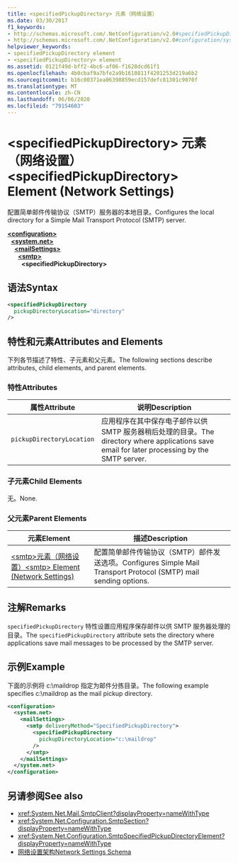 ```yaml
---
title: <specifiedPickupDirectory> 元素（网络设置）
ms.date: 03/30/2017
f1_keywords:
- http://schemas.microsoft.com/.NetConfiguration/v2.0#specifiedPickupDirectory
- http://schemas.microsoft.com/.NetConfiguration/v2.0#configuration/system.net/mailSettings/smtp/specifiedPickupDirectory
helpviewer_keywords:
- specifiedPickupDirectory element
- <specifiedPickupDirectory> element
ms.assetid: 0121f49d-bff2-4bc6-af06-f1628dcd61f1
ms.openlocfilehash: 4b0cbaf9a7bfe2a9b1610811f4201253d219a6b2
ms.sourcegitcommit: b16c00371ea06398859ecd157defc81301c9070f
ms.translationtype: MT
ms.contentlocale: zh-CN
ms.lasthandoff: 06/06/2020
ms.locfileid: "79154603"
---
```

# <a name="specifiedpickupdirectory-element-network-settings"></a><span data-ttu-id="980df-102">\<specifiedPickupDirectory> 元素（网络设置）</span><span class="sxs-lookup"><span data-stu-id="980df-102">\<specifiedPickupDirectory> Element (Network Settings)</span></span>
<span data-ttu-id="980df-103">配置简单邮件传输协议（SMTP）服务器的本地目录。</span><span class="sxs-lookup"><span data-stu-id="980df-103">Configures the local directory for a Simple Mail Transport Protocol (SMTP) server.</span></span>  
  
[**\<configuration>**](../configuration-element.md)\
&nbsp;&nbsp;[**\<system.net>**](system-net-element-network-settings.md)\
&nbsp;&nbsp;&nbsp;&nbsp;[**\<mailSettings>**](mailsettings-element-network-settings.md)\
&nbsp;&nbsp;&nbsp;&nbsp;&nbsp;&nbsp;[**\<smtp>**](smtp-element-network-settings.md)\
&nbsp;&nbsp;&nbsp;&nbsp;&nbsp;&nbsp;&nbsp;&nbsp;**\<specifiedPickupDirectory>**  
  
## <a name="syntax"></a><span data-ttu-id="980df-104">语法</span><span class="sxs-lookup"><span data-stu-id="980df-104">Syntax</span></span>  
  
```xml  
<specifiedPickupDirectory  
  pickupDirectoryLocation="directory"
/>  
```  
  
## <a name="attributes-and-elements"></a><span data-ttu-id="980df-105">特性和元素</span><span class="sxs-lookup"><span data-stu-id="980df-105">Attributes and Elements</span></span>  
 <span data-ttu-id="980df-106">下列各节描述了特性、子元素和父元素。</span><span class="sxs-lookup"><span data-stu-id="980df-106">The following sections describe attributes, child elements, and parent elements.</span></span>  
  
### <a name="attributes"></a><span data-ttu-id="980df-107">特性</span><span class="sxs-lookup"><span data-stu-id="980df-107">Attributes</span></span>  
  
|<span data-ttu-id="980df-108">属性</span><span class="sxs-lookup"><span data-stu-id="980df-108">Attribute</span></span>|<span data-ttu-id="980df-109">说明</span><span class="sxs-lookup"><span data-stu-id="980df-109">Description</span></span>|  
|---------------|-----------------|  
|`pickupDirectoryLocation`|<span data-ttu-id="980df-110">应用程序在其中保存电子邮件以供 SMTP 服务器稍后处理的目录。</span><span class="sxs-lookup"><span data-stu-id="980df-110">The directory where applications save email for later processing by the SMTP server.</span></span>|  
  
### <a name="child-elements"></a><span data-ttu-id="980df-111">子元素</span><span class="sxs-lookup"><span data-stu-id="980df-111">Child Elements</span></span>  
 <span data-ttu-id="980df-112">无。</span><span class="sxs-lookup"><span data-stu-id="980df-112">None.</span></span>  
  
### <a name="parent-elements"></a><span data-ttu-id="980df-113">父元素</span><span class="sxs-lookup"><span data-stu-id="980df-113">Parent Elements</span></span>  
  
|<span data-ttu-id="980df-114">元素</span><span class="sxs-lookup"><span data-stu-id="980df-114">Element</span></span>|<span data-ttu-id="980df-115">描述</span><span class="sxs-lookup"><span data-stu-id="980df-115">Description</span></span>|  
|-------------|-----------------|  
|[<span data-ttu-id="980df-116">\<smtp>元素（网络设置）</span><span class="sxs-lookup"><span data-stu-id="980df-116">\<smtp> Element (Network Settings)</span></span>](smtp-element-network-settings.md)|<span data-ttu-id="980df-117">配置简单邮件传输协议（SMTP）邮件发送选项。</span><span class="sxs-lookup"><span data-stu-id="980df-117">Configures Simple Mail Transport Protocol (SMTP) mail sending options.</span></span>|  
  
## <a name="remarks"></a><span data-ttu-id="980df-118">注解</span><span class="sxs-lookup"><span data-stu-id="980df-118">Remarks</span></span>  
 <span data-ttu-id="980df-119">`specifiedPickupDirectory` 特性设置应用程序保存邮件以供 SMTP 服务器处理的目录。</span><span class="sxs-lookup"><span data-stu-id="980df-119">The `specifiedPickupDirectory` attribute sets the directory where applications save mail messages to be processed by the SMTP server.</span></span>  
  
## <a name="example"></a><span data-ttu-id="980df-120">示例</span><span class="sxs-lookup"><span data-stu-id="980df-120">Example</span></span>  
 <span data-ttu-id="980df-121">下面的示例将 c:\maildrop 指定为邮件分拣目录。</span><span class="sxs-lookup"><span data-stu-id="980df-121">The following example specifies c:\maildrop as the mail pickup directory.</span></span>  
  
```xml  
<configuration>  
  <system.net>  
    <mailSettings>  
      <smtp deliveryMethod="SpecifiedPickupDirectory">  
        <specifiedPickupDirectory  
          pickupDirectoryLocation="c:\maildrop"  
        />  
      </smtp>  
    </mailSettings>  
  </system.net>  
</configuration>  
```  
  
## <a name="see-also"></a><span data-ttu-id="980df-122">另请参阅</span><span class="sxs-lookup"><span data-stu-id="980df-122">See also</span></span>

- <xref:System.Net.Mail.SmtpClient?displayProperty=nameWithType>
- <xref:System.Net.Configuration.SmtpSection?displayProperty=nameWithType>
- <xref:System.Net.Configuration.SmtpSpecifiedPickupDirectoryElement?displayProperty=nameWithType>
- [<span data-ttu-id="980df-123">网络设置架构</span><span class="sxs-lookup"><span data-stu-id="980df-123">Network Settings Schema</span></span>](index.md)
